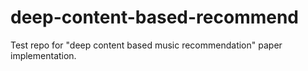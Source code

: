 deep-content-based-recommend
============================

Test repo for "deep content based music recommendation" paper implementation.
